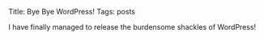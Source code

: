 Title: Bye Bye WordPress!
Tags: posts



I have finally managed to release the burdensome shackles of WordPress!



